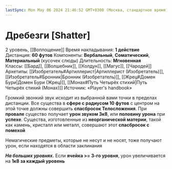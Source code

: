 ```yaml
---
lastSync: Mon May 06 2024 21:46:52 GMT+0300 (Москва, стандартное время)
---
```

# Дребезги [Shatter]
2 уровень, [[Воплощение]]
Время накладывания: **1 действие**
Дистанция: **60 футов**
Компоненты: **Вербальный**, **Соматический**, **Материальный** (кусочек слюды)
Длительность: **Мгновенная**
Классы: [[Бард]], [[Волшебник]], [[Колдун]], [[Магус]], [[Чародей]]
Архетипы: [[Изобретатель#Артиллерист|Артиллерист (Изобретатель)]], [[Изобретатель#Бронник|Бронник (Изобретатель)]], [[Жрец#Домен Бури|Домен Бури (Жрец)]], [[Монах#Путь Четырёх стихий|Путь Четырёх стихий (Монах)]]
Источник: «Player's handbook»

Громкий звонкий звук исходит из выбранной вами точки в пределах дистанции. Все существа в **сфере с радиусом 10 футов** с центром на этой точке должны совершить **спасбросок Телосложения**. При **провале** существо получает **урон звуком 3к8**, или **половину урона** при **успехе**. Существа, изготовленные из **неорганической материи**, такой как камень, кристалл или металл, совершают этот **спасбросок с помехой**

Немагические предметы, которые не несут и не носят, тоже получают урон, если находятся в области заклинания

**_На больших уровнях._** Если **ячейка >= 3-го уровня**, урон увеличивается на **1к8 за каждый уровень**